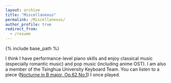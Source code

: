 ```yaml
---
layout: archive
title: "Miscellaneous"
permalink: /Miscellaneous/
author_profile: true
redirect_from:
  - /resume
---
```


{% include base_path %}

I think I have performance-level piano skills and enjoy classical music (especially romantic music) and pop music (including anime OST). I am also a member of the Tsinghua University Keyboard Team. 
You can listen to a piece ([Nocturne in B major, Op.62 No.1](https://music.163.com/#/song?id=1500981403)) I once played.
